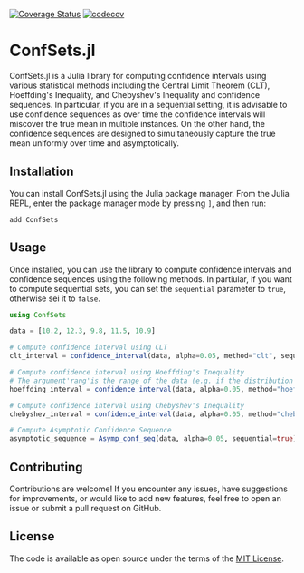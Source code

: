 [![Coverage Status](https://app.travis-ci.com/bergio13/ConfSets.jl.svg?branch=main)](https://app.travis-ci.com/bergio13/ConfSets.jl.svg?branch=main)
[![codecov](https://codecov.io/gh/bergio13/ConfSets.jl/graph/badge.svg?token=2WDDX6XTIH)](https://codecov.io/gh/bergio13/ConfSets.jl)

# ConfSets.jl

ConfSets.jl is a Julia library for computing confidence intervals using various statistical methods including the Central Limit Theorem (CLT), Hoeffding's Inequality, and Chebyshev's Inequality and confidence sequences. In particular, if you are in a sequential setting, it is advisable to use confidence sequences as over time the confidence intervals will miscover the true mean in multiple instances. On the other hand, the confidence sequences are designed to simultaneously capture the true mean uniformly over time and asymptotically.

## Installation

You can install ConfSets.jl using the Julia package manager. From the Julia REPL, enter the package manager mode by pressing `]`, and then run:

```
add ConfSets
```

## Usage

Once installed, you can use the library to compute confidence intervals and confidence sequences using the following methods. In partiular, if you want to compute sequential sets, you can set the `sequential` parameter to `true`, otherwise sei it to `false`.

```julia
using ConfSets

data = [10.2, 12.3, 9.8, 11.5, 10.9]

# Compute confidence interval using CLT
clt_interval = confidence_interval(data, alpha=0.05, method="clt", sequential=true)

# Compute confidence interval using Hoeffding's Inequality
# The argument'rang'is the range of the data (e.g. if the distribution is in hte range 9-13 --> set rang=4)
hoeffding_interval = confidence_interval(data, alpha=0.05, method="hoeffding", rang=3, sequential=false)

# Compute confidence interval using Chebyshev's Inequality
chebyshev_interval = confidence_interval(data, alpha=0.05, method="chebyshev", sequential=true)

# Compute Asymptotic Confidence Sequence
asymptotic_sequence = Asymp_conf_seq(data, alpha=0.05, sequential=true)
```

## Contributing

Contributions are welcome! If you encounter any issues, have suggestions for improvements, or would like to add new features, feel free to open an issue or submit a pull request on GitHub.

## License

The code is available as open source under the terms of the [MIT License](https://opensource.org/licenses/MIT).
